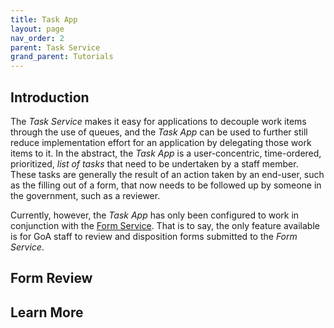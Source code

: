 ```yaml
---
title: Task App
layout: page
nav_order: 2
parent: Task Service
grand_parent: Tutorials
---
```


## Introduction

The _Task Service_ makes it easy for applications to decouple work items through the use of queues, and the _Task App_ can be used to further still reduce implementation effort for an application by delegating those work items to it. In the abstract, the _Task App_ is a user-concentric, time-ordered, prioritized, _list of tasks_ that need to be undertaken by a staff member. These tasks are generally the result of an action taken by an end-user, such as the filling out of a form, that now needs to be followed up by someone in the government, such as a reviewer.

Currently, however, the _Task App_ has only been configured to work in conjunction with the [Form Service](/adsp-monorepo/tutorials/form-service/introduction.html). That is to say, the only feature available is for GoA staff to review and disposition forms submitted to the _Form Service_.

## Form Review

## Learn More
